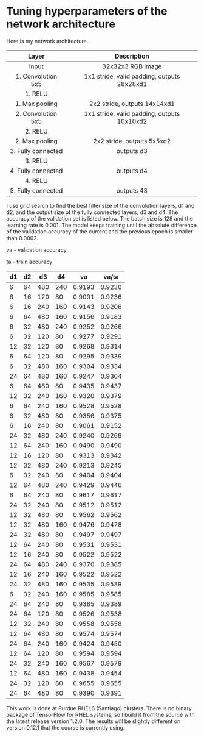 # Tuning hyperparameters of the network architecture

Here is my network architecture. 

| Layer                 |     Description                               | 
|:---------------------:|:---------------------------------------------:| 
| Input                     | 32x32x3 RGB image                             | 
| 1. Convolution 5x5        | 1x1 stride, valid padding, outputs 28x28xd1   |
| 1. RELU                               |                                               |
| 1. Max pooling              | 2x2 stride,  outputs 14x14xd1               |
| 2. Convolution 5x5         | 1x1 stride, valid padding, outputs 10x10xd2 |
| 2. RELU                               |                                               |
| 2. Max pooling              | 2x2 stride,  outputs 5x5xd2                 |
| 3. Fully connected            | outputs d3 |
| 3. RELU                               |                                               |
| 4. Fully connected            | outputs d4 |
| 4. RELU                               |                                               |
| 5. Fully connected            | outputs 43 | 

I use grid search to find the best filter size of the convolution layers, d1 and d2, and the output size of the fully connected layers, d3 and d4. The accuracy of the validation set is listed below. The batch size is 128 and the learning rate is 0.001. The model keeps training until the absolute difference of the validation accuracy of the current and the previous epoch is smaller than 0.0002. 

va - validation accuracy

ta - train accuracy

d1   | d2 |  d3 | d4  | va     | va/ta
-----| ---| --- | ----| -------|-------
  6  |64  | 480 | 240 | 0.9193 | 0.9230 
  6  |16  | 120 |  80 | 0.9091 | 0.9236 
  6  |16  | 240 | 160 | 0.9143 | 0.9206 
  6  |64  | 480 | 160 | 0.9156 | 0.9183 
  6  |32  | 480 | 240 | 0.9252 | 0.9266 
  6  |32  | 120 |  80 | 0.9277 | 0.9291 
 12  |32  | 120 |  80 | 0.9268 | 0.9314 
  6  |64  | 120 |  80 | 0.9295 | 0.9339 
  6  |32  | 480 | 160 | 0.9304 | 0.9334 
 24  |64  | 480 | 160 | 0.9247 | 0.9304 
  6  |64  | 480 |  80 | 0.9435 | 0.9437 
 12  |32  | 240 | 160 | 0.9320 | 0.9379 
  6  |64  | 240 | 160 | 0.9528 | 0.9528 
  6  |32  | 480 |  80 | 0.9356 | 0.9375 
  6  |16  | 240 |  80 | 0.9061 | 0.9152 
 24  |32  | 480 | 240 | 0.9240 | 0.9269 
 12  |64  | 240 | 160 | 0.9490 | 0.9490 
 12  |16  | 120 |  80 | 0.9313 | 0.9342 
 12  |32  | 480 | 240 | 0.9213 | 0.9245 
  6  |32  | 240 |  80 | 0.9404 | 0.9404 
 12  |64  | 480 | 240 | 0.9429 | 0.9446 
  6  |64  | 240 |  80 | 0.9617 | 0.9617 
 24  |32  | 240 |  80 | 0.9512 | 0.9512 
 12  |32  | 480 |  80 | 0.9562 | 0.9562 
 12  |32  | 480 | 160 | 0.9476 | 0.9478 
 24  |32  | 480 |  80 | 0.9497 | 0.9497 
 12  |64  | 240 |  80 | 0.9531 | 0.9531 
 12  |16  | 240 |  80 | 0.9522 | 0.9522 
 24  |64  | 480 | 240 | 0.9370 | 0.9385 
 12  |16  | 240 | 160 | 0.9522 | 0.9522 
 24  |32  | 480 | 160 | 0.9535 | 0.9539 
  6  |32  | 240 | 160 | 0.9585 | 0.9585 
 24  |64  | 240 |  80 | 0.9385 | 0.9389 
 24  |64  | 120 |  80 | 0.9526 | 0.9538 
 12  |32  | 240 |  80 | 0.9558 | 0.9558 
 12  |64  | 480 |  80 | 0.9574 | 0.9574 
 24  |64  | 240 | 160 | 0.9424 | 0.9450 
 12  |64  | 120 |  80 | 0.9594 | 0.9594 
 24  |32  | 240 | 160 | 0.9567 | 0.9579 
 12  |64  | 480 | 160 | 0.9438 | 0.9454 
 24  |32  | 120 |  80 | 0.9655 | 0.9655 
 24  |64  | 480 |  80 | 0.9390 | 0.9391 

This work is done at Purdue RHEL6 (Santiago) clusters. There is no binary package of TensorFlow for RHEL systems, so I build it from the source with the latest release version 1.2.0. The results will be slightly different on version 0.12.1 that the course is currently using. 
